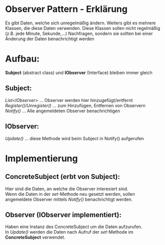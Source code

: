 # Observer Pattern - Erklärung
Es gibt Daten, welche sich unregelmäßig ändern.
Weiters gibt es mehrere Klassen, die diese Daten verwenden.
Diese Klassen sollen nicht regelmäßig (z.B. jede Minute, Sekunde,...) Nachfragen, sondern sie sollten bei einer Änderung der Daten benachrichtigt werden

# Aufbau:
**Subject** (abstract class) und **IObserver** (Interface) bleiben immer gleich
## Subject: 
*List&lt;IObserver&gt;* ... Observer werden hier hinzugefügt/entfernt \
*Register()*/*Unregister()* ... zum Hinzufügen, Entfernen von Observern \
*Notify()* ... Alle angemeldeten Observer benachrichtigen

## IObserver:
*Update()* ... diese Methode wird beim Subject in Notify() aufgerufen

# Implementierung
## ConcreteSubject (erbt von Subject):
Hier sind die Daten, an welche die Observer interesiert sind. \
Wenn die Daten in der *set*-Methode neu gesetzt werden, sollen angemeldete Observer mittels *Notify()* benachrichtigt werden.

## Observer (IObserver implementiert):
Haben eine Instanz des ConcreteSubject um die Daten aufzurufen. \
In *Update()* werden die Daten nach Aufruf der *set*-Methode im **ConcreteSubject** verwendet.